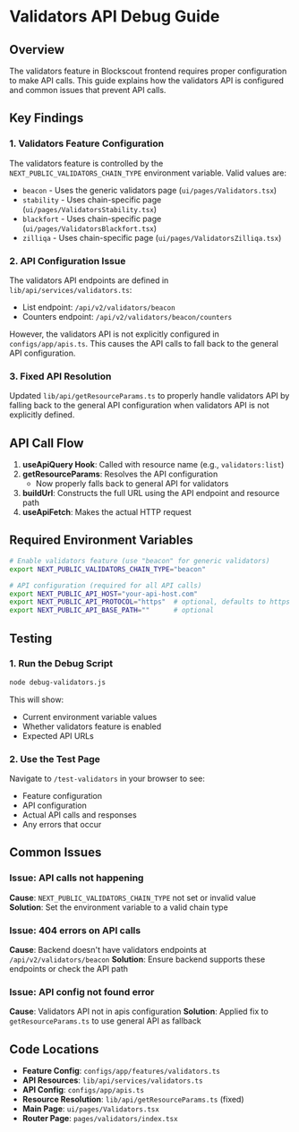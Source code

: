 # Validators API Debug Guide

## Overview

The validators feature in Blockscout frontend requires proper configuration to make API calls. This guide explains how the validators API is configured and common issues that prevent API calls.

## Key Findings

### 1. Validators Feature Configuration

The validators feature is controlled by the `NEXT_PUBLIC_VALIDATORS_CHAIN_TYPE` environment variable. Valid values are:
- `beacon` - Uses the generic validators page (`ui/pages/Validators.tsx`)
- `stability` - Uses chain-specific page (`ui/pages/ValidatorsStability.tsx`)
- `blackfort` - Uses chain-specific page (`ui/pages/ValidatorsBlackfort.tsx`)  
- `zilliqa` - Uses chain-specific page (`ui/pages/ValidatorsZilliqa.tsx`)

### 2. API Configuration Issue

The validators API endpoints are defined in `lib/api/services/validators.ts`:
- List endpoint: `/api/v2/validators/beacon`
- Counters endpoint: `/api/v2/validators/beacon/counters`

However, the validators API is not explicitly configured in `configs/app/apis.ts`. This causes the API calls to fall back to the general API configuration.

### 3. Fixed API Resolution

Updated `lib/api/getResourceParams.ts` to properly handle validators API by falling back to the general API configuration when validators API is not explicitly defined.

## API Call Flow

1. **useApiQuery Hook**: Called with resource name (e.g., `validators:list`)
2. **getResourceParams**: Resolves the API configuration
   - Now properly falls back to general API for validators
3. **buildUrl**: Constructs the full URL using the API endpoint and resource path
4. **useApiFetch**: Makes the actual HTTP request

## Required Environment Variables

```bash
# Enable validators feature (use "beacon" for generic validators)
export NEXT_PUBLIC_VALIDATORS_CHAIN_TYPE="beacon"

# API configuration (required for all API calls)
export NEXT_PUBLIC_API_HOST="your-api-host.com"
export NEXT_PUBLIC_API_PROTOCOL="https"  # optional, defaults to https
export NEXT_PUBLIC_API_BASE_PATH=""      # optional
```

## Testing

### 1. Run the Debug Script
```bash
node debug-validators.js
```

This will show:
- Current environment variable values
- Whether validators feature is enabled
- Expected API URLs

### 2. Use the Test Page
Navigate to `/test-validators` in your browser to see:
- Feature configuration
- API configuration
- Actual API calls and responses
- Any errors that occur

## Common Issues

### Issue: API calls not happening
**Cause**: `NEXT_PUBLIC_VALIDATORS_CHAIN_TYPE` not set or invalid value
**Solution**: Set the environment variable to a valid chain type

### Issue: 404 errors on API calls
**Cause**: Backend doesn't have validators endpoints at `/api/v2/validators/beacon`
**Solution**: Ensure backend supports these endpoints or check the API path

### Issue: API config not found error
**Cause**: Validators API not in apis configuration
**Solution**: Applied fix to `getResourceParams.ts` to use general API as fallback

## Code Locations

- **Feature Config**: `configs/app/features/validators.ts`
- **API Resources**: `lib/api/services/validators.ts`
- **API Config**: `configs/app/apis.ts`
- **Resource Resolution**: `lib/api/getResourceParams.ts` (fixed)
- **Main Page**: `ui/pages/Validators.tsx`
- **Router Page**: `pages/validators/index.tsx`